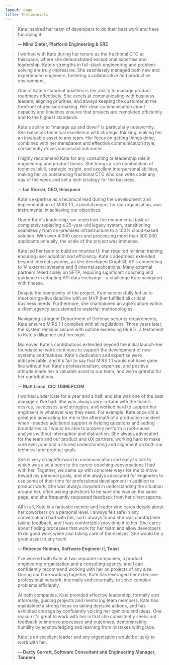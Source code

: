 ```yaml
---
layout: page
title: Testimonials
---
```


> Kate inspired her team of developers to do their best work and have fun doing it.
>
> **-- Mina Slater, Platform Engineering & SRE**

> I worked with Kate during her tenure as the fractional CTO at thisspace, where she demonstrated exceptional expertise and leadership. Kate's strengths in full-stack engineering and problem-solving are truly impressive. She seamlessly managed both new and experienced engineers, fostering a collaborative and productive environment.
>
> One of Kate's standout qualities is her ability to manage product roadmaps effectively. She excels at communicating with business leaders, aligning priorities, and always keeping the customer at the forefront of decision-making. Her clear communication about capacity and timelines ensures that projects are completed efficiently and to the highest standards.
>
> Kate's ability to "manage up and down" is particularly noteworthy. She balances technical excellence with strategic thinking, making her an invaluable asset to any team. Her focus on getting things done, combined with her transparent and effective communication style, consistently drives successful outcomes.
>
> I highly recommend Kate for any consulting or leadership role in engineering and product teams. She brings a rare combination of technical skill, strategic insight, and excellent interpersonal abilities, making her an outstanding fractional CTO who can write code any day of the week and set a tech strategy for the business.
>
> **-- Ian Storrar, CEO, thisspace**

> Kate's expertise as a technical lead during the development and implementation of MIRS 1.1, a pivotal project for our organization, was instrumental in achieving our objectives.
>
> Under Kate's leadership, we undertook the monumental task of completely replacing a 25-year-old legacy system, transitioning seamlessly from on-premises infrastructure to a 100% cloud-based solution. With over 4,000 users and processing more than 300,000 applicants annually, the scale of the project was immense.
>
> Kate led her team to build an intuitive UI that required minimal training, ensuring user adoption and efficiency. Kate's adeptness extended beyond internal systems, as she developed GraphQL APls connecting to 14 external systems and 8 internal applications. Many external partners relied solely on SFTP, requiring significant coaching and guidance in adopting API data exchange—a challenge Kate navigated with finesse.
>
> Despite the complexity of the project, Kate successfully led us to meet our go-live deadline with an MVP that fulfilled all critical business needs. Furthermore, she championed an agile culture within a client agency accustomed to waterfall methodologies.
>
> Navigating stringent Department of Defense security requirements, Kate ensured MIRS 1.1 complied with all regulations. Three years later, the system remains secure with uptime exceeding 99.9%, a testament to Kate's diligence and foresight.
>
> Moreover, Kate's contributions extended beyond the initial launch-her foundational work continues to support the development of new systems and features. Kate's dedication and expertise were indispensable, and it's fair to say that MIRS 1.1 would not have gone live without her. Kate's professionalism, expertise, and positive attitude made her a valuable asset to our team, and we're grateful for her contributions.
>
> **-- Matt Lince, CIO, USMEPCOM**

> I worked under Kate for a year and a half, and she was one of the best managers I’ve had. She was always very in-tune with the team’s desires, successes, and struggles, and worked hard to support her engineers in whatever way they need. For example, Kate once did a great job advocating for me in the aftermath of a production incident when I needed additional support in fielding questions and setting boundaries so I would be able to properly perform a root-cause analysis without interruption and distraction. She always advocated for the team and our product and UX partners, working hard to make sure everyone had a shared understanding and alignment on both our technical and product goals.
>
> She is very straightforward in communication and easy to talk to which was also a boon to the career coaching conversations I had with her. Together, we came up with concrete ways for me to move toward my personal goals, and she always advocated for engineers to use some of their time for professional development in addition to product work. She was always invested in understanding the situation around her, often asking questions to be sure she was on the same page, and she frequently requested feedback from her direct reports.
>
> All in all, Kate is a fantastic mentor and leader who cares deeply about her coworkers on a personal level. I always felt safe in any conversation I had with her, and I always found she was comfortable taking feedback, and I was comfortable providing it to her. She cares about finding processes that work for her team and allow developers to do good work while also taking care of themselves. She would be a great asset to any team.
>
> **-- Rebecca Holman, Software Engineer II, Toast**

> I've worked with Kate at two separate companies, a product engineering organization and a consulting agency, and I can confidently recommend working with her on projects of any size. During our time working together, Kate has leveraged her extensive professional network, internally and externally, to solve complex problems efficiently.
>
> At both companies, Kate provided effective leadership, formally and informally, guiding projects and mentoring team members. Kate has maintained a strong focus on taking decisive actions, and has exhibited courage by confidently voicing her opinions and ideas. One reason it's great to work with her is that she consistently seeks out feedback to improve processes and outcomes, demonstrating humility by acknowledging and learning from mistakes with grace.
>
> Kate is an excellent leader and any organization would be lucky to work with her.
>
> **-- Darcy Garrett, Software Consultant and Engineering Manager, Tandem**
